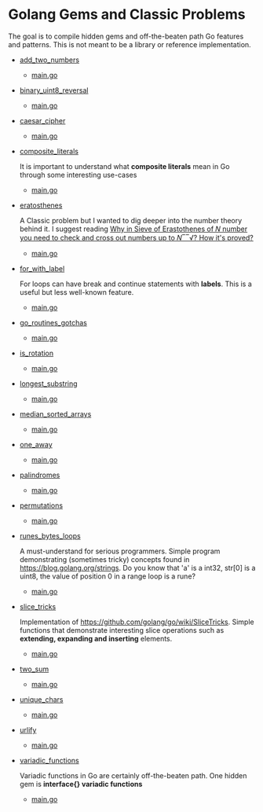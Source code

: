 # Golang Gems and Classic Problems

The goal is to compile hidden gems and off-the-beaten path Go features and patterns. This is not meant to be a library or reference implementation.


 * [add_two_numbers](./add_two_numbers)
   * [main.go](./add_two_numbers/main.go)
 * [binary_uint8_reversal](./binary_uint8_reversal)
   * [main.go](./binary_uint8_reversal/main.go)
 * [caesar_cipher](./caesar_cipher)
   * [main.go](./caesar_cipher/main.go)
 * [composite_literals](./composite_literals)
    
    It is important to understand what **composite literals** mean in Go through some interesting use-cases
 
   * [main.go](./composite_literals/main.go)
 * [eratosthenes](./eratosthenes)
    
    A Classic problem but I wanted to dig deeper into the number theory behind it. I suggest reading 
    [Why in Sieve of Erastothenes of 𝑁 number you need to check and cross out numbers up to 𝑁‾‾√? How it's proved?](https://math.stackexchange.com/questions/58799/why-in-sieve-of-erastothenes-of-n-number-you-need-to-check-and-cross-out-numbe)
    
   * [main.go](./eratosthenes/main.go)
 * [for_with_label](./for_with_label)
    
    For loops can have break and continue statements with **labels**. This is a useful but less well-known feature.
 
   * [main.go](./for_with_label/main.go)
 * [go_routines_gotchas](./go_routines_gotchas)
   * [main.go](./go_routines_gotchas/main.go)
 * [is_rotation](./is_rotation)
   * [main.go](./is_rotation/main.go)
 * [longest_substring](./longest_substring)
   * [main.go](./longest_substring/main.go)
 * [median_sorted_arrays](./median_sorted_arrays)
   * [main.go](./median_sorted_arrays/main.go)
 * [one_away](./one_away)
   * [main.go](./one_away/main.go)
 * [palindromes](./palindromes)
   * [main.go](./palindromes/main.go)
 * [permutations](./permutations)
   * [main.go](./permutations/main.go)
 * [runes_bytes_loops](./runes_bytes_loops)
 
     A must-understand for serious programmers. Simple program demonstrating (sometimes tricky) concepts found in https://blog.golang.org/strings. Do you know that 'a' is a int32, str[0] is a uint8, the value of position 0 in a range loop is a rune? 

 
   * [main.go](./runes_bytes_loops/main.go)
 * [slice_tricks](./slice_tricks)
 
   Implementation of https://github.com/golang/go/wiki/SliceTricks. Simple functions that demonstrate interesting slice operations such as **extending, expanding and inserting** elements.
 
   * [main.go](./slice_tricks/main.go)
 * [two_sum](./two_sum)
   * [main.go](./two_sum/main.go)
 * [unique_chars](./unique_chars)
   * [main.go](./unique_chars/main.go)
 * [urlify](./urlify)
   * [main.go](./urlify/main.go)
 * [variadic_functions](./variadic_functions)
 
    Variadic functions in Go are certainly off-the-beaten path. One hidden gem is **interface{} variadic functions**
 
   * [main.go](./variadic_functions/main.go)
